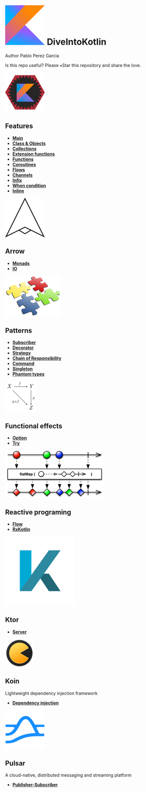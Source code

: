 # ![alt text](img/kotlin.png)  DiveIntoKotlin 

Author Pablo Perez Garcia 

Is this repo useful? Please ⭑Star this repository and share the love.

![alt text](img/features.png) 

## Features 

* **[Main](features/src/main/kotlin/another/package/Main.kt)**
* **[Class & Objects](features/src/main/kotlin/ClassAndObjects.kt)**
* **[Collections](features/src/main/kotlin/Collection.kt)**
* **[Extension functions](features/src/main/kotlin/ExtensionFunction.kt)**
* **[Functions](features/src/main/kotlin/Functions.kt)**
* **[Coroutines](features/src/main/kotlin/Coroutines.kt)**
* **[Flows](features/src/main/kotlin/Flows.kt)**
* **[Channels](features/src/main/kotlin/Channels.kt)**
* **[Infix](features/src/main/kotlin/Infix.kt)**
* **[When condition](features/src/main/kotlin/WhenCondition.kt)**
* **[Inline](features/src/main/kotlin/Inline.kt)**

![alt text](img/arrow.png) 

## Arrow 
* **[Monads](features/src/main/kotlin/arrow/MonadsEffects.kt)**
* **[IO](features/src/main/kotlin/arrow/FunctionalEffects.kt)**

![alt text](img/design.png) 

## Patterns

* **[Subscriber](features/src/main/kotlin/patterns/PublisherClass.kt)**
* **[Decorator](features/src/main/kotlin/patterns/DecoratorPattern.kt)**
* **[Strategy](features/src/main/kotlin/patterns/StrategyPattern.kt)**
* **[Chain of Responsibility](features/src/main/kotlin/patterns/ChainOfResponsibilityPattern.kt)**
* **[Command](features/src/main/kotlin/patterns/CommandPattern.kt)**
* **[Singleton](features/src/main/kotlin/patterns/SingletonPattern.kt)**
* **[Phantom types](features/src/main/kotlin/patterns/PhantomTypes.kt)**

![alt text](img/pure.png) 

## Functional effects

* **[Option](features/src/main/kotlin/monads/OptionMonad.kt)**
* **[Try](features/src/main/kotlin/monads/TryMonad.kt)**

![alt text](img/flatMap.png) 

## Reactive programing

* **[Flow](features/src/main/kotlin/reactive/Flows.kt)**
* **[RxKotlin](features/src/main/kotlin/reactive/RxKotlin.kt)**

![alt text](img/ktor.png) 
## Ktor
* **[Server](features/src/main/kotlin/ktor/Server.kt)**

![alt text](img/koin.png) 

## Koin 

 Lightweight dependency injection framework
 
* **[Dependency injection](features/src/main/kotlin/di/DependencyInjection.kt)**

![alt text](img/pulsar.png) 

## Pulsar 

A cloud-native, distributed messaging and streaming platform
 
* **[Publisher-Subscriber](features/src/main/kotlin/pulsar/PulsarFeature.kt)**

